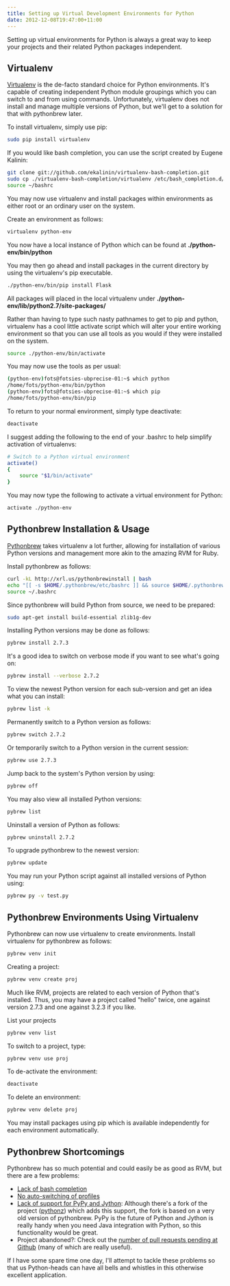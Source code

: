```yaml
---
title: Setting up Virtual Development Environments for Python
date: 2012-12-08T19:47:00+11:00
---
```


Setting up virtual environments for Python is always a great way to keep your
projects and their related Python packages independent.

## Virtualenv ##

[Virtualenv](http://www.virtualenv.org) is the de-facto standard choice for
Python environments.  It's capable of creating independent Python module
groupings which you can switch to and from using commands.  Unfortunately,
virtualenv does not install and manage multiple versions of Python, but we'll
get to a solution for that with pythonbrew later.

To install virtualenv, simply use pip:

``` bash
sudo pip install virtualenv
```

If you would like bash completion, you can use the script created by Eugene
Kalinin:

``` bash
git clone git://github.com/ekalinin/virtualenv-bash-completion.git
sudo cp ./virtualenv-bash-completion/virtualenv /etc/bash_completion.d/
source ~/bashrc
```

You may now use virtualenv and install packages within environments as either
root or an ordinary user on the system.

Create an environment as follows:

``` bash
virtualenv python-env
```

You now have a local instance of Python which can be found at
**./python-env/bin/python**

You may then go ahead and install packages in the current directory by using
the virtualenv's pip executable.

``` bash
./python-env/bin/pip install Flask
```

All packages will placed in the local virtualenv under
**./python-env/lib/python2.7/site-packages/**

Rather than having to type such nasty pathnames to get to pip and python,
virtualenv has a cool little activate script which will alter your entire
working environment so that you can use all tools as you would if they were
installed on the system.

``` bash
source ./python-env/bin/activate
```

You may now use the tools as per usual:

``` bash
(python-env)fots@fotsies-ubprecise-01:~$ which python
/home/fots/python-env/bin/python
(python-env)fots@fotsies-ubprecise-01:~$ which pip
/home/fots/python-env/bin/pip
```

To return to your normal environment, simply type deactivate:

``` bash
deactivate
```

I suggest adding the following to the end of your .bashrc to help simplify
activation of virtualenvs:

``` bash
# Switch to a Python virtual environment
activate()
{
    source "$1/bin/activate"
}
```

You may now type the following to activate a virtual environment for Python:

``` bash
activate ./python-env
```

## Pythonbrew Installation & Usage ##

[Pythonbrew](https://github.com/utahta/pythonbrew) takes virtualenv a lot
further, allowing for installation of various Python versions and management
more akin to the amazing RVM for Ruby.

Install pythonbrew as follows:

``` bash
curl -kL http://xrl.us/pythonbrewinstall | bash
echo "[[ -s $HOME/.pythonbrew/etc/bashrc ]] && source $HOME/.pythonbrew/etc/bashrc" >> ~/.bashrc
source ~/.bashrc
```

Since pythonbrew will build Python from source, we need to be prepared:

``` bash
sudo apt-get install build-essential zlib1g-dev
```

Installing Python versions may be done as follows:

``` bash
pybrew install 2.7.3
```

It's a good idea to switch on verbose mode if you want to see what's going on:

``` bash
pybrew install --verbose 2.7.2
```

To view the newest Python version for each sub-version and get an idea what you
can install:

``` bash
pybrew list -k
```

Permanently switch to a Python version as follows:

``` bash
pybrew switch 2.7.2
```

Or temporarily switch to a Python version in the current session:

``` bash
pybrew use 2.7.3
```

Jump back to the system's Python version by using:

``` bash
pybrew off
```

You may also view all installed Python versions:

``` bash
pybrew list
```

Uninstall a version of Python as follows:

``` bash
pybrew uninstall 2.7.2
```

To upgrade pythonbrew to the newest version:

``` bash
pybrew update
```

You may run your Python script against all installed versions of Python using:

``` bash
pybrew py -v test.py
```

## Pythonbrew Environments Using Virtualenv ##

Pythonbrew can now use virtualenv to create environments.  Install virtualenv
for pythonbrew as follows:

``` bash
pybrew venv init
```

Creating a project:

``` bash
pybrew venv create proj
```

Much like RVM, projects are related to each version of Python that's installed.
Thus, you may have a project called "hello" twice, one against version 2.7.3
and one against 3.2.3 if you like.

List your projects

``` bash
pybrew venv list
```

To switch to a project, type:

``` bash
pybrew venv use proj
```

To de-activate the environment:

``` bash
deactivate
```

To delete an environment:

``` bash
pybrew venv delete proj
```

You may install packages using pip which is available independently for each
environment automatically.

## Pythonbrew Shortcomings ##

Pythonbrew has so much potential and could easily be as good as RVM, but there
are a few problems:

* [Lack of bash completion](https://github.com/utahta/pythonbrew/issues/91)
* [No auto-switching of profiles](https://github.com/utahta/pythonbrew/issues/48)
* [Lack of support for PyPy and Jython](https://github.com/utahta/pythonbrew/issues/32):
  Although there's a fork of the project
  ([pythonz](https://github.com/saghul/pythonz)) which adds this support, the
  fork is based on a very old version of pythonbrew.  PyPy is the future of
  Python and Jython is really handy when you need Java integration with Python,
  so this functionality would be great.
* Project abandoned?: Check out the
  [number of pull requests pending at Github](https://github.com/utahta/pythonbrew/pulls)
  (many of which are really useful).

If I have some spare time one day, I'll attempt to tackle these problems so
that us Python-heads can have all bells and whistles in this otherwise
excellent application.
